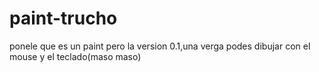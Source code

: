 # paint-trucho
ponele que es un paint pero la version 0.1,una verga
podes dibujar con el mouse y el teclado(maso maso)

